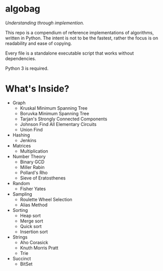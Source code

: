 # algobag

_Understanding through implemention._

This repo is a compendium of reference implementations of algorithms, written in Python. The intent is not to be the fastest, rather the focus is on readability and ease of copying.

Every file is a standalone executable script that works without dependencies.

Python 3 is required.

# What's Inside?

- Graph
    - Kruskal Minimum Spanning Tree
    - Boruvka Minimum Spanning Tree
    - Tarjan's Strongly Connected Components
    - Johnson Find All Elementary Circuits
    - Union Find
- Hashing
    - Jenkins
- Matrices
    - Multiplication
- Number Theory
    - Binary GCD
    - Miller Rabin
    - Pollard's Rho
    - Sieve of Eratosthenes
- Random
    - Fisher Yates
- Sampling
    - Roulette Wheel Selection
    - Alias Method
- Sorting
    - Heap sort
    - Merge sort
    - Quick sort
    - Insertion sort
- Strings
    - Aho Corasick
    - Knuth Morris Pratt
    - Trie
- Succinct
    - BitSet
